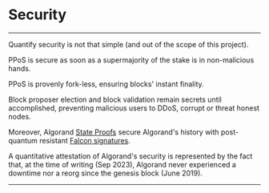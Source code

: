 # Security

---

Quantify security is not that simple (and out of the scope of this project).

PPoS is secure as soon as a supermajority of the stake is in non-malicious
hands.

PPoS is provenly fork-less, ensuring blocks' instant finality.

Block proposer election and block validation remain secrets until accomplished,
preventing malicious users to DDoS, corrupt or threat honest nodes.

Moreover, Algorand [State Proofs](https://developer.algorand.org/docs/get-details/stateproofs/)
secure Algorand's history with post-quantum resistant [Falcon signatures](https://falcon-sign.info/).

A quantitative attestation of Algorand's security is represented by the fact
that, at the time of writing (Sep 2023), Algorand never experienced a downtime
nor a reorg since the genesis block (June 2019).

---
